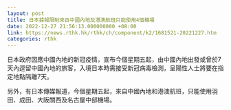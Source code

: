```yaml
---
layout: post
title: 日本據報限制來自中國內地及港澳航班只能使用4個機場
date: 2022-12-27 21:56:13.000000000 +08:00
link: https://news.rthk.hk/rthk/ch/component/k2/1681521-20221227.htm
categories: rthk
---
```


日本政府因應中國內地的新冠疫情，宣布今個星期五起，由中國內地出發或曾於7天內逗留中國內地的旅客，入境日本時需接受新冠病毒檢測，呈陽性人士將要在指定地點隔離7天。

另外，有日本傳媒報道，今個星期五起，來自中國內地和港澳航班，只能使用羽田、成田、大阪關西及名古屋中部機場。
